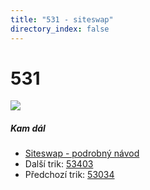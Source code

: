 ```yaml
---
title: "531 - siteswap"
directory_index: false
---
```


# 531

![](/animace/siteswap/531.gif)

##### Kam dál

- [Siteswap - podrobný návod](/siteswap.html "Podrobné vysvětlení siteswapů..")
- Další trik: [53403](53403.html "Siteswap 53403")
- Předchozí trik: [53034](53034.html "Siteswap 53034")

